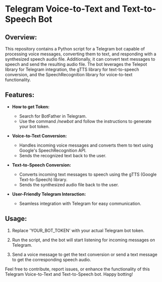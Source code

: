 
# Telegram Voice-to-Text and Text-to-Speech Bot

## Overview:

This repository contains a Python script for a Telegram bot capable of processing voice messages, converting them to text, and responding with a synthesized speech audio file. Additionally, it can convert text messages to speech and send the resulting audio file. The bot leverages the Telepot library for Telegram integration, the gTTS library for text-to-speech conversion, and the SpeechRecognition library for voice-to-text functionality.

## Features:

- **How to get Token:**
  - Search for BotFather in Telegram.
  - Use the command */newbot* and follow the instructions to generate your bot token.
  
- **Voice-to-Text Conversion:**
  - Handles incoming voice messages and converts them to text using Google's SpeechRecognition API.
  - Sends the recognized text back to the user.

- **Text-to-Speech Conversion:**
  - Converts incoming text messages to speech using the gTTS (Google Text-to-Speech) library.
  - Sends the synthesized audio file back to the user.

- **User-Friendly Telegram Interaction:**
  - Seamless integration with Telegram for easy communication.

## Usage:

1. Replace 'YOUR_BOT_TOKEN' with your actual Telegram bot token.

2. Run the script, and the bot will start listening for incoming messages on Telegram.

3. Send a voice message to get the text conversion or send a text message to get the corresponding speech audio.

Feel free to contribute, report issues, or enhance the functionality of this Telegram Voice-to-Text and Text-to-Speech bot. Happy botting!
